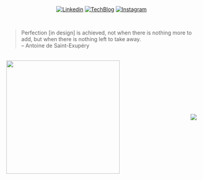 <div align="center">
    
[![Linkedin](https://img.shields.io/badge/hyun.hwang-%231DA1F2.svg?style=for-the-badge&logo=Linkedin&logoColor=white)](https://www.linkedin.com/in/xtring/)
[![TechBlog](https://img.shields.io/badge/TechBlog-%231DA1F2.svg?style=for-the-badge&logoColor=white)](https://xtring-dev.tistory.com/)
[![Instagram](https://img.shields.io/badge/xtring-%23E4405F.svg?style=for-the-badge&logo=Instagram&logoColor=white)](https://www.instagram.com/x6tri3n0g/)

</div>

<br />

> Perfection [in design] is achieved, not when there is nothing more to add, but when there is nothing left to take away.  
> – Antoine de Saint-Exupéry

<br />

<div style="display: flex; flex-direction: row; justify-content: space-between; align-items: center">
    <a href="https://github.com/x6tri3n0g/github-readme-stats">
      <img 
        align="center" 
        src="https://github-readme-stats.vercel.app/api/?username=x6tri3n0g&show_icons=true&title_color=fff&icon_color=79ff97&text_color=9f9f9f&bg_color=151515" 
        style="height: 300px"
       />
    </a>
    <a href="https://github.com/x6tri3n0g/github-readme-stats">
      <img 
        align="center" 
        src="https://github-readme-stats.vercel.app/api/top-langs/?username=x6tri3n0g" 
      />
    </a>
</div>
